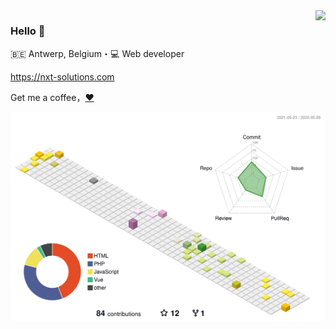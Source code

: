 <img align="right" src="https://github-readme-stats.vercel.app/api?username=noahnxt&show_icons=true&icon_color=805AD5&text_color=718096&bg_color=ffffff&hide_title=true" />

### Hello 👋

:belgium: Antwerp, Belgium・:computer: Web developer

https://nxt-solutions.com

Get me a coffee，[:heart:](https://www.buymeacoffee.com/NoahNxT)

![](./profile-3d-contrib/profile-south-season-animate.svg)
